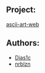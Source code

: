 ## Project:
[ascii-art-web](https://github.com/Dias1c/ascii-art-web)

## Authors:
- [Dias1c](https://github.com/Dias1c)
- [nrblzn](https://github.com/RaevNur)
